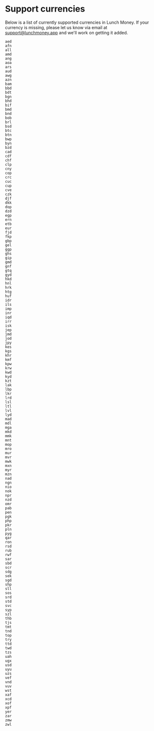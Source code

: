 # Support currencies

Below is a list of currently supported currencies in Lunch Money. If your currency is missing, please let us know via email at support@lunchmoney.app and we'll work on getting it added.

```text
aed
afn
all
amd
ang
aoa
ars
aud
awg
azn
bam
bbd
bdt
bgn
bhd
bif
bmd
bnd
bob
brl
bsd
btc
btn
bwp
byn
bzd
cad
cdf
chf
clp
cny
cop
crc
cuc
cup
cve
czk
djf
dkk
dop
dzd
egp
ern
etb
eur
fjd
fkp
gbp
gel
ggp
ghs
gip
gmd
gnf
gtq
gyd
hkd
hnl
hrk
htg
huf
idr
ils
imp
inr
iqd
irr
isk
jep
jmd
jod
jpy
kes
kgs
khr
kmf
kpw
krw
kwd
kyd
kzt
lak
lbp
lkr
lrd
lsl
ltl
lvl
lyd
mad
mdl
mga
mkd
mmk
mnt
mop
mro
mur
mvr
mwk
mxn
myr
mzn
nad
ngn
nio
nok
npr
nzd
omr
pab
pen
pgk
php
pkr
pln
pyg
qar
ron
rsd
rub
rwf
sar
sbd
scr
sdg
sek
sgd
shp
sll
sos
srd
std
svc
syp
szl
thb
tjs
tmt
tnd
top
try
ttd
twd
tzs
uah
ugx
usd
uyu
uzs
vef
vnd
vuv
wst
xaf
xcd
xof
xpf
yer
zar
zmw
zwl
```

